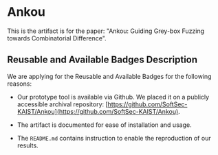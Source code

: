 # Ankou

This is the artifact is for the paper: "Ankou: Guiding Grey-box Fuzzing towards
Combinatorial Difference".

## Reusable and Available Badges Description

We are applying for the Reusable and Available Badges for the following reasons:

- Our prototype tool is available via Github. We placed it on a publicly
accessible archival repository:
[https://github.com/SoftSec-KAIST/Ankou](https://github.com/SoftSec-KAIST/Ankou).

- The artifact is documented for ease of installation and usage.

- The `README.md` contains instruction to enable the reproduction of our
  results.
